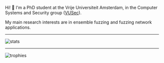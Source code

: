 Hi! 👋 I'm a PhD student at the Vrije Universiteit Amsterdam, in the Computer Systems and Security group ([VUSec](https://vusec.net)).

My main research interests are in ensemble fuzzing and fuzzing network applications.

---

![stats](https://github-readme-stats.vercel.app/api?username=acidghost&theme=tokyonight&count_private=true&show_icons=true&include_all_commits=true&hide_title=true)

---

![trophies](https://github-profile-trophy.vercel.app/?username=acidghost&theme=tokyonight&no-bg=true&margin-w=15&margin-h=15&column=3&row=6)
